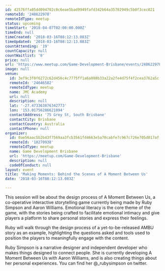 ```yaml
---
id: 42576ffa85dd094702c0c6eae5bad9949fafd342b64a35782949c5b0f3cec021
remoteId: '248622978'
remoteIdType: meetup
status: upcoming
timeStart: '2018-04-07T02:00:00.000Z'
timeEnd: null
timeCreated: '2018-03-16T08:12:13.083Z'
timeUpdated: '2018-03-16T08:12:13.083Z'
countAttending: '19'
countCapacity: null
countWaitlist: '0'
price: null
url: 'https://www.meetup.com/Game-Development-Brisbane/events/248622978/'
image: null
venue:
  id: 3ef9c3f0f6272c62d456c4c7775ff1a6a808b33a22a2fe4d75f4f2cea3762a5c
  remoteId: '24646582'
  remoteIdType: meetup
  name: JMC Academy
  url: null
  description: null
  lat: '-27.473363876342773'
  lon: '153.01756286621094'
  contactAddress: '75 Grey St, South Brisbane'
  contactCity: Brisbane
  contactCountry: Australia
  contactPhone: null
organizer:
  id: 0ae56aac5b2b43f7569aa3fcb3561fd4663e5a70cabfe7c967c726e705d017af
  remoteId: '18270938'
  remoteIdType: meetup
  name: Game Development Brisbane
  url: 'https://meetup.com/Game-Development-Brisbane'
  description: null
  codeOfConduct: null
layout: event
title: 'Making Moments: Behind the Scenes of A Moment Between Us'
date: '2018-03-16T08:12:13.083Z'

---
```

<p>This session will be about the design process of A Moment Between Us, a co-operative interactive storytelling game currently being made by Ruby Simpson and Aaron Williams. Emotional literacy is the core theme of the game, with the stories being crafted to facilitate emotional intimacy and give players a platform to share personal stories and express their feelings.</p> <p>Ruby will walk through the design process of a yet-to-be-released AMBU story as an example, highlighting the questions asked and tools used to position the players to meaningfully engage with the content.</p> <p>Ruby Simpson is a narrative designer and independent developer who makes things designed to connect people. She is currently developing A Moment Between Us with Aaron Williams, and is also creating things about her personal experiences. You can find her @_rubysimpson on twitter.</p>
